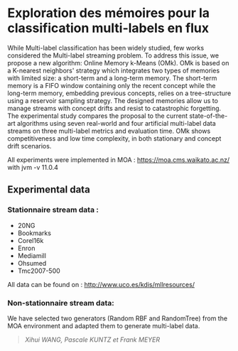 # Exploration des mémoires pour la classification multi-labels en flux

While Multi-label classification has been widely studied, few works considered the Multi-label streaming problem. To address this issue, we propose a new algorithm: Online Memory k-Means (OMk). OMk is based on a K-nearest neighbors' strategy which integrates two types of memories with limited size: a short-term and a long-term memory. The short-term memory is a FIFO window containing only the recent concept while the long-term memory, embedding previous concepts, relies on a tree-structure using a reservoir sampling strategy. The designed memories allow us to manage streams with concept drifts and resist to catastrophic forgetting. The experimental study compares the proposal to the current state-of-the-art algorithms using seven real-world and four artificial multi-label data streams on three multi-label metrics and evaluation time. OMk shows competitiveness and low time complexity, in both stationary and concept drift scenarios.

All experiments were implemented in MOA : https://moa.cms.waikato.ac.nz/ with jvm -v 11.0.4

## Experimental data
### Stationnaire stream data :
- 20NG
- Bookmarks
- Corel16k
- Enron
- Mediamill
- Ohsumed
- Tmc2007-500

All data can be found on : http://www.uco.es/kdis/mllresources/

### Non-stationnaire stream data:
We have selected two generators (Random RBF and RandomTree) from the MOA environment and adapted them to generate multi-label data. 

> <cite> Xihui WANG, Pascale KUNTZ et Frank MEYER </cite>
